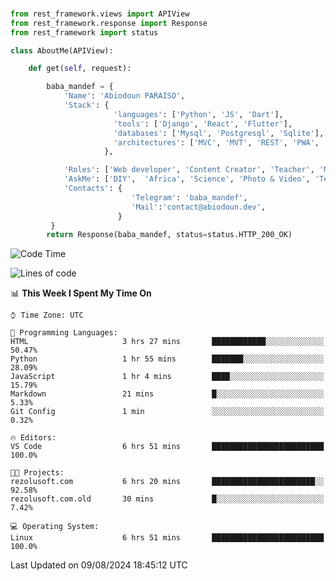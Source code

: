 ###
```python
from rest_framework.views import APIView
from rest_framework.response import Response
from rest_framework import status

class AboutMe(APIView):

    def get(self, request):

        baba_mandef = {
            'Name': 'Abiodoun PARAISO',
            'Stack': {
                       'languages': ['Python', 'JS', 'Dart'],
                       'tools': ['Django', 'React', 'Flutter'],
                       'databases': ['Mysql', 'Postgresql', 'Sqlite'],
                       'architectures': ['MVC', 'MVT', 'REST', 'PWA', 'SPA', 'MicroServices']
                     },

            'Roles': ['Web developer', 'Content Creator', 'Teacher', 'Mentor'],
            'AskMe': ['DIY',  'Africa', 'Science', 'Photo & Video', 'Tech'],
            'Contacts': {
                           'Telegram': 'baba_mandef',
                           'Mail':'contact@abiodoun.dev',
                        }
         }
        return Response(baba_mandef, status=status.HTTP_200_OK)

```                    

<!--START_SECTION:waka-->
![Code Time](http://img.shields.io/badge/Code%20Time-1%2C112%20hrs%2024%20mins-blue)

![Lines of code](https://img.shields.io/badge/From%20Hello%20World%20I%27ve%20Written-420%20Thousand%20lines%20of%20code-blue)

📊 **This Week I Spent My Time On** 

```text
⌚︎ Time Zone: UTC

💬 Programming Languages: 
HTML                     3 hrs 27 mins       ████████████░░░░░░░░░░░░░   50.47% 
Python                   1 hr 55 mins        ███████░░░░░░░░░░░░░░░░░░   28.09% 
JavaScript               1 hr 4 mins         ████░░░░░░░░░░░░░░░░░░░░░   15.79% 
Markdown                 21 mins             █░░░░░░░░░░░░░░░░░░░░░░░░   5.33% 
Git Config               1 min               ░░░░░░░░░░░░░░░░░░░░░░░░░   0.32%

🔥 Editors: 
VS Code                  6 hrs 51 mins       █████████████████████████   100.0%

🐱‍💻 Projects: 
rezolusoft.com           6 hrs 20 mins       ███████████████████████░░   92.58% 
rezolusoft.com.old       30 mins             █░░░░░░░░░░░░░░░░░░░░░░░░   7.42%

💻 Operating System: 
Linux                    6 hrs 51 mins       █████████████████████████   100.0%

```


 Last Updated on 09/08/2024 18:45:12 UTC
<!--END_SECTION:waka-->
